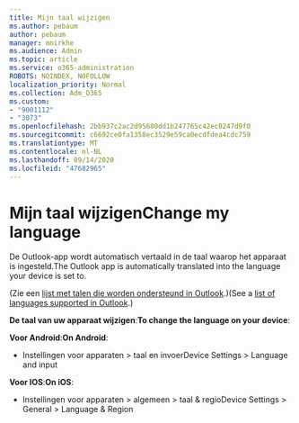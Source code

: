 ```yaml
---
title: Mijn taal wijzigen
ms.author: pebaum
author: pebaum
manager: mnirkhe
ms.audience: Admin
ms.topic: article
ms.service: o365-administration
ROBOTS: NOINDEX, NOFOLLOW
localization_priority: Normal
ms.collection: Adm_O365
ms.custom:
- "9001112"
- "3073"
ms.openlocfilehash: 2bb937c2ac2d95680dd1b247765c42ec0247d9f0
ms.sourcegitcommit: c6692ce0fa1358ec3529e59ca0ecdfdea4cdc759
ms.translationtype: MT
ms.contentlocale: nl-NL
ms.lasthandoff: 09/14/2020
ms.locfileid: "47682965"
---
```

# <a name="change-my-language"></a><span data-ttu-id="fe020-102">Mijn taal wijzigen</span><span class="sxs-lookup"><span data-stu-id="fe020-102">Change my language</span></span>

<span data-ttu-id="fe020-103">De Outlook-app wordt automatisch vertaald in de taal waarop het apparaat is ingesteld.</span><span class="sxs-lookup"><span data-stu-id="fe020-103">The Outlook app is automatically translated into the language your device is set to.</span></span> 

<span data-ttu-id="fe020-104">(Zie een [lijst met talen die worden ondersteund in Outlook](https://acompli.helpshift.com/a/outlook/?s=general-questions&f=in-which-languages-is-your-app-translated).)</span><span class="sxs-lookup"><span data-stu-id="fe020-104">(See a [list of languages supported in Outlook](https://acompli.helpshift.com/a/outlook/?s=general-questions&f=in-which-languages-is-your-app-translated).)</span></span> 

<span data-ttu-id="fe020-105">**De taal van uw apparaat wijzigen**:</span><span class="sxs-lookup"><span data-stu-id="fe020-105">**To change the language on your device**:</span></span> 

<span data-ttu-id="fe020-106">**Voor Android**:</span><span class="sxs-lookup"><span data-stu-id="fe020-106">**On Android**:</span></span> 

- <span data-ttu-id="fe020-107">Instellingen voor apparaten > taal en invoer</span><span class="sxs-lookup"><span data-stu-id="fe020-107">Device Settings > Language and input</span></span> 

<span data-ttu-id="fe020-108">**Voor IOS**:</span><span class="sxs-lookup"><span data-stu-id="fe020-108">**On iOS**:</span></span> 

- <span data-ttu-id="fe020-109">Instellingen voor apparaten > algemeen > taal & regio</span><span class="sxs-lookup"><span data-stu-id="fe020-109">Device Settings > General > Language & Region</span></span> 
